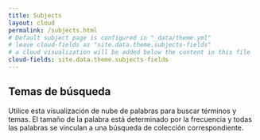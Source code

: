 ```yaml
---
title: Subjects
layout: cloud
permalink: /subjects.html
# Default subject page is configured in "_data/theme.yml"
# leave cloud-fields as "site.data.theme.subjects-fields"
# a cloud visualization will be added below the content in this file
cloud-fields: site.data.theme.subjects-fields
---
```


## Temas de búsqueda

Utilice esta visualización de nube de palabras para buscar términos y temas.
El tamaño de la palabra está determinado por la frecuencia y todas las palabras se vinculan a una búsqueda de colección correspondiente.
